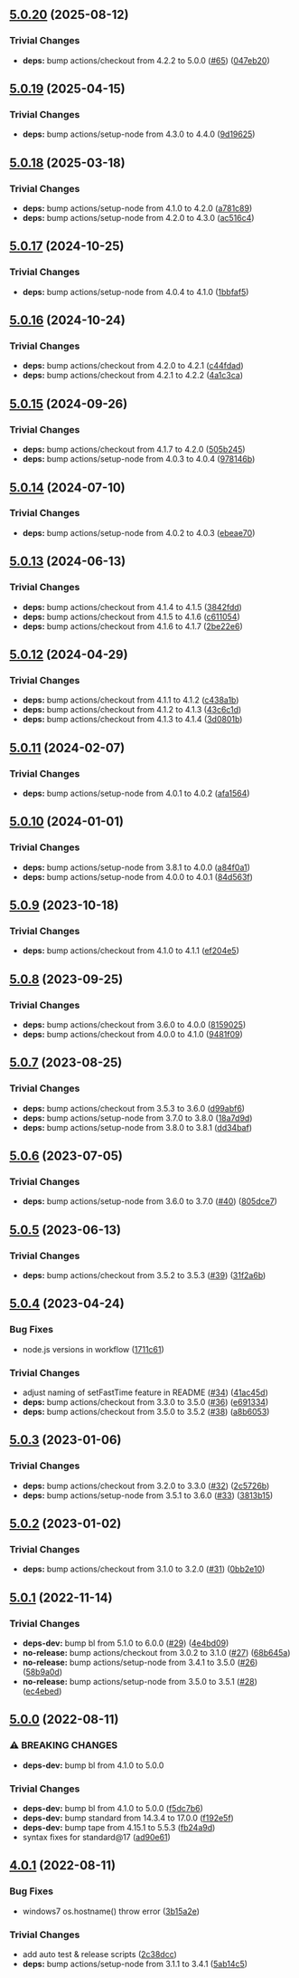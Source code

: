 ## [5.0.20](https://github.com/rvagg/bole/compare/v5.0.19...v5.0.20) (2025-08-12)

### Trivial Changes

* **deps:** bump actions/checkout from 4.2.2 to 5.0.0 ([#65](https://github.com/rvagg/bole/issues/65)) ([047eb20](https://github.com/rvagg/bole/commit/047eb206ee2ea0a10eb3b4a5bd3cf845364217af))

## [5.0.19](https://github.com/rvagg/bole/compare/v5.0.18...v5.0.19) (2025-04-15)

### Trivial Changes

* **deps:** bump actions/setup-node from 4.3.0 to 4.4.0 ([9d19625](https://github.com/rvagg/bole/commit/9d19625db5cc16c2464a1b6ab846a8fd64292cb9))

## [5.0.18](https://github.com/rvagg/bole/compare/v5.0.17...v5.0.18) (2025-03-18)

### Trivial Changes

* **deps:** bump actions/setup-node from 4.1.0 to 4.2.0 ([a781c89](https://github.com/rvagg/bole/commit/a781c89338d991ebf00e713939ea6765699ed566))
* **deps:** bump actions/setup-node from 4.2.0 to 4.3.0 ([ac516c4](https://github.com/rvagg/bole/commit/ac516c4d115eede1759323423295b81e07cf1b2f))

## [5.0.17](https://github.com/rvagg/bole/compare/v5.0.16...v5.0.17) (2024-10-25)

### Trivial Changes

* **deps:** bump actions/setup-node from 4.0.4 to 4.1.0 ([1bbfaf5](https://github.com/rvagg/bole/commit/1bbfaf5385880577bf0b5cd9c76b014f15602926))

## [5.0.16](https://github.com/rvagg/bole/compare/v5.0.15...v5.0.16) (2024-10-24)

### Trivial Changes

* **deps:** bump actions/checkout from 4.2.0 to 4.2.1 ([c44fdad](https://github.com/rvagg/bole/commit/c44fdad1eafab040f72fdb5956a701acc1eac905))
* **deps:** bump actions/checkout from 4.2.1 to 4.2.2 ([4a1c3ca](https://github.com/rvagg/bole/commit/4a1c3ca1e3ca8efa45631b0705e9a254653b9532))

## [5.0.15](https://github.com/rvagg/bole/compare/v5.0.14...v5.0.15) (2024-09-26)

### Trivial Changes

* **deps:** bump actions/checkout from 4.1.7 to 4.2.0 ([505b245](https://github.com/rvagg/bole/commit/505b2459b2ba5c538d6b734f908e7d74454efdc2))
* **deps:** bump actions/setup-node from 4.0.3 to 4.0.4 ([978146b](https://github.com/rvagg/bole/commit/978146bc8da52bcf083e2010f0afe5881aa4a89a))

## [5.0.14](https://github.com/rvagg/bole/compare/v5.0.13...v5.0.14) (2024-07-10)

### Trivial Changes

* **deps:** bump actions/setup-node from 4.0.2 to 4.0.3 ([ebeae70](https://github.com/rvagg/bole/commit/ebeae709657107c2fef526eccd8fd8efb60c64d2))

## [5.0.13](https://github.com/rvagg/bole/compare/v5.0.12...v5.0.13) (2024-06-13)

### Trivial Changes

* **deps:** bump actions/checkout from 4.1.4 to 4.1.5 ([3842fdd](https://github.com/rvagg/bole/commit/3842fdd449d8944e3894cc19d8511a3c2bf3df02))
* **deps:** bump actions/checkout from 4.1.5 to 4.1.6 ([c611054](https://github.com/rvagg/bole/commit/c61105413ac8f5be458c0f77361ec24d9e79d2a1))
* **deps:** bump actions/checkout from 4.1.6 to 4.1.7 ([2be22e6](https://github.com/rvagg/bole/commit/2be22e6987144b506604d84c83f6038496823090))

## [5.0.12](https://github.com/rvagg/bole/compare/v5.0.11...v5.0.12) (2024-04-29)


### Trivial Changes

* **deps:** bump actions/checkout from 4.1.1 to 4.1.2 ([c438a1b](https://github.com/rvagg/bole/commit/c438a1bd30f7698f43f79ab20648f2cca681c113))
* **deps:** bump actions/checkout from 4.1.2 to 4.1.3 ([43c6c1d](https://github.com/rvagg/bole/commit/43c6c1d4398ec818c4c561f9ed4104bc00e5dbbb))
* **deps:** bump actions/checkout from 4.1.3 to 4.1.4 ([3d0801b](https://github.com/rvagg/bole/commit/3d0801b49521c360d6877dabb55c54db40c2b3de))

## [5.0.11](https://github.com/rvagg/bole/compare/v5.0.10...v5.0.11) (2024-02-07)


### Trivial Changes

* **deps:** bump actions/setup-node from 4.0.1 to 4.0.2 ([afa1564](https://github.com/rvagg/bole/commit/afa1564eee3864810facbb80568c30504019c6cb))

## [5.0.10](https://github.com/rvagg/bole/compare/v5.0.9...v5.0.10) (2024-01-01)


### Trivial Changes

* **deps:** bump actions/setup-node from 3.8.1 to 4.0.0 ([a84f0a1](https://github.com/rvagg/bole/commit/a84f0a177279af0470301cd66dd4c10a13b92782))
* **deps:** bump actions/setup-node from 4.0.0 to 4.0.1 ([84d563f](https://github.com/rvagg/bole/commit/84d563f64a4cb70296848ab5c68be7cb55d5730e))

## [5.0.9](https://github.com/rvagg/bole/compare/v5.0.8...v5.0.9) (2023-10-18)


### Trivial Changes

* **deps:** bump actions/checkout from 4.1.0 to 4.1.1 ([ef204e5](https://github.com/rvagg/bole/commit/ef204e50b8556744022fb0a09e91c5efb01e1e62))

## [5.0.8](https://github.com/rvagg/bole/compare/v5.0.7...v5.0.8) (2023-09-25)


### Trivial Changes

* **deps:** bump actions/checkout from 3.6.0 to 4.0.0 ([8159025](https://github.com/rvagg/bole/commit/81590253e2e21ef2c6fb2fb21a16aefd87b038fe))
* **deps:** bump actions/checkout from 4.0.0 to 4.1.0 ([9481f09](https://github.com/rvagg/bole/commit/9481f099ad46e83409543d6b6dfcec188fb5dcaa))

## [5.0.7](https://github.com/rvagg/bole/compare/v5.0.6...v5.0.7) (2023-08-25)


### Trivial Changes

* **deps:** bump actions/checkout from 3.5.3 to 3.6.0 ([d99abf6](https://github.com/rvagg/bole/commit/d99abf6ba6b8b662e28ea095f741746083dcf482))
* **deps:** bump actions/setup-node from 3.7.0 to 3.8.0 ([18a7d9d](https://github.com/rvagg/bole/commit/18a7d9df7f026c381a510a611d0eaf0f2f9cd8be))
* **deps:** bump actions/setup-node from 3.8.0 to 3.8.1 ([dd34baf](https://github.com/rvagg/bole/commit/dd34baf86ff070e92e038c67312ee8145ee957db))

## [5.0.6](https://github.com/rvagg/bole/compare/v5.0.5...v5.0.6) (2023-07-05)


### Trivial Changes

* **deps:** bump actions/setup-node from 3.6.0 to 3.7.0 ([#40](https://github.com/rvagg/bole/issues/40)) ([805dce7](https://github.com/rvagg/bole/commit/805dce753f9e1e46620ed49fd9e75403c52b87de))

## [5.0.5](https://github.com/rvagg/bole/compare/v5.0.4...v5.0.5) (2023-06-13)


### Trivial Changes

* **deps:** bump actions/checkout from 3.5.2 to 3.5.3 ([#39](https://github.com/rvagg/bole/issues/39)) ([31f2a6b](https://github.com/rvagg/bole/commit/31f2a6b2c66e98880d11b783a796c645fb9bdf2f))

## [5.0.4](https://github.com/rvagg/bole/compare/v5.0.3...v5.0.4) (2023-04-24)


### Bug Fixes

* node.js versions in workflow ([1711c61](https://github.com/rvagg/bole/commit/1711c61a3c303b5076ba889761d711f734711e49))


### Trivial Changes

* adjust naming of setFastTime feature in README ([#34](https://github.com/rvagg/bole/issues/34)) ([41ac45d](https://github.com/rvagg/bole/commit/41ac45dee9edb569128d681f6839828ee11b9b0a))
* **deps:** bump actions/checkout from 3.3.0 to 3.5.0 ([#36](https://github.com/rvagg/bole/issues/36)) ([e691334](https://github.com/rvagg/bole/commit/e69133480b141ecce6eaee8a401823dbb8de152f))
* **deps:** bump actions/checkout from 3.5.0 to 3.5.2 ([#38](https://github.com/rvagg/bole/issues/38)) ([a8b6053](https://github.com/rvagg/bole/commit/a8b6053ca76c0d5af616686a3e69402ef4bd095e))

## [5.0.3](https://github.com/rvagg/bole/compare/v5.0.2...v5.0.3) (2023-01-06)


### Trivial Changes

* **deps:** bump actions/checkout from 3.2.0 to 3.3.0 ([#32](https://github.com/rvagg/bole/issues/32)) ([2c5726b](https://github.com/rvagg/bole/commit/2c5726bd28d5b1bdd743e115f320cdce487a46ed))
* **deps:** bump actions/setup-node from 3.5.1 to 3.6.0 ([#33](https://github.com/rvagg/bole/issues/33)) ([3813b15](https://github.com/rvagg/bole/commit/3813b151fbae46045315d1416b40a7ab19cd58fe))

## [5.0.2](https://github.com/rvagg/bole/compare/v5.0.1...v5.0.2) (2023-01-02)


### Trivial Changes

* **deps:** bump actions/checkout from 3.1.0 to 3.2.0 ([#31](https://github.com/rvagg/bole/issues/31)) ([0bb2e10](https://github.com/rvagg/bole/commit/0bb2e10d625850aac512d5741924c93763399332))

## [5.0.1](https://github.com/rvagg/bole/compare/v5.0.0...v5.0.1) (2022-11-14)


### Trivial Changes

* **deps-dev:** bump bl from 5.1.0 to 6.0.0 ([#29](https://github.com/rvagg/bole/issues/29)) ([4e4bd09](https://github.com/rvagg/bole/commit/4e4bd096c8a5389e97473e1c6c2843af3f43fcd7))
* **no-release:** bump actions/checkout from 3.0.2 to 3.1.0 ([#27](https://github.com/rvagg/bole/issues/27)) ([68b645a](https://github.com/rvagg/bole/commit/68b645aaa3163ddb8d59817a1e3c18855f47c8ca))
* **no-release:** bump actions/setup-node from 3.4.1 to 3.5.0 ([#26](https://github.com/rvagg/bole/issues/26)) ([58b9a0d](https://github.com/rvagg/bole/commit/58b9a0d1445c6c6dde6f83c7bfd86792e8a86147))
* **no-release:** bump actions/setup-node from 3.5.0 to 3.5.1 ([#28](https://github.com/rvagg/bole/issues/28)) ([ec4ebed](https://github.com/rvagg/bole/commit/ec4ebedeebb73cca7bc2b209f9a444daf53de1c5))

## [5.0.0](https://github.com/rvagg/bole/compare/v4.0.1...v5.0.0) (2022-08-11)


### ⚠ BREAKING CHANGES

* **deps-dev:** bump bl from 4.1.0 to 5.0.0

### Trivial Changes

* **deps-dev:** bump bl from 4.1.0 to 5.0.0 ([f5dc7b6](https://github.com/rvagg/bole/commit/f5dc7b6864f18b6f011602959e84b0a4454348cd))
* **deps-dev:** bump standard from 14.3.4 to 17.0.0 ([f192e5f](https://github.com/rvagg/bole/commit/f192e5fc2d6bd41bfb8f4fad70bed75503812054))
* **deps-dev:** bump tape from 4.15.1 to 5.5.3 ([fb24a9d](https://github.com/rvagg/bole/commit/fb24a9d98318c3ab03e0d9eeb94214b6bab0bed4))
* syntax fixes for standard@17 ([ad90e61](https://github.com/rvagg/bole/commit/ad90e61e7c06db8d1a78a5f8d2406b5183cb48a6))

## [4.0.1](https://github.com/rvagg/bole/compare/v4.0.0...v4.0.1) (2022-08-11)


### Bug Fixes

* windows7 os.hostname() throw error ([3b15a2e](https://github.com/rvagg/bole/commit/3b15a2e9de4073ec740b9a00b5018e21d56acbcc))


### Trivial Changes

* add auto test & release scripts ([2c38dcc](https://github.com/rvagg/bole/commit/2c38dcc8f89016b22188352fa7dfa977f58da434))
* **deps:** bump actions/setup-node from 3.1.1 to 3.4.1 ([5ab14c5](https://github.com/rvagg/bole/commit/5ab14c5c2c91b8d3ed98f3c1e63ca4ac5b01584b))
